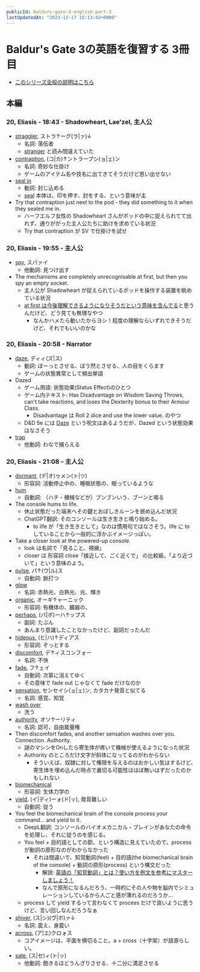 ```yaml
---
publicId: baldurs-gate-3-english-part-3
lastUpdatedAt: "2023-12-17 15:13:42+0000"
---
```


# Baldur's Gate 3の英語を復習する 3冊目

- [このシリーズ全般の説明はこちら](./baldurs-gate-3-english-index.html)

## 本編

### 20, Eliasis - 18:43 - Shadowheart, Lae'zel, 主人公

- [straggler](https://ejje.weblio.jp/content/straggler), ストラ↑ーグ(ラ|ァ)↓
  - 名詞: 落伍者
  - [stranger](https://ejje.weblio.jp/content/stranger) と読み間違えていた
- [contraption](https://ejje.weblio.jp/content/contraption), (コ|カ)↑ントラープシ(ョ|ェ)ン
  - 名詞: 奇妙な仕掛け
  - ゲームのアイテム名や技名に出てきてそうだけど思い出せない
- [seal in](https://ejje.weblio.jp/content/seal+in)
  - 動詞: 封じ込める
  - [seal](https://ejje.weblio.jp/content/seal) 本体は、印を押す、封をする、という意味が主
- Try that contraption just next to the pod - they did something to it when they sealed me in.
  - ハーフエルフ女性の Shadowheart さんがポッドの中に捉えられてて出れず、通りががった主人公たちに助けを求めている状況
  - Try that contraption が SV で仕掛けを試せ

### 20, Eliasis - 19:55 - 主人公

- [spy](https://ejje.weblio.jp/content/spy), スパァイ
  - 他動詞: 見つけ出す
- The mechanisms are completely unrecognisable at first, but then you spy an empty socket.
  - 主人公が Shadowheart が捉えられているポッドを操作する装置を眺めている状況
  - [at first は今後理解できるようになりそうだという意味を含んでる](https://www.fruitfulenglish.com/blog/morgan-58/)と思うんだけど、どう見ても無理なやつ
    - なんかハメたら動いたからヨシ！程度の理解ならいずれできそうだけど、それでもいいのかな

### 20, Eliasis - 20:58 - Narrator

- [daze](https://ejje.weblio.jp/content/daze), ディィ(ズ|ス)
  - 動詞: ぼーっとさせる、ぼう然とさせる、人の目をくらます
  - ゲームの状態異常として頻出単語
- Dazed
  - ゲーム用語: 状態効果(Status Effect)のひとつ
  - ゲーム内テキスト: Has Disadvantage on Wisdom Saving Throws, can't take reactions, and loses the Dexterity bonus to their Armour Class.
    - Disadvantage は Roll 2 dice and use the lower value. のやつ
  - D&D 5e には [Daze](<https://dnd-wiki.org/wiki/Daze_(5e_Spell)>) という呪文はあるようだが、Dazed という状態効果はなさそう
- [trap](https://ejje.weblio.jp/content/trap)
  - 他動詞: わなで捕らえる

### 20, Eliasis - 21:08 - 主人公

- [dormant](https://ejje.weblio.jp/content/dormant), (デ|オ)ゥメン(ト|ツ)
  - 形容詞: 活動停止中の、睡眠状態の、眠っているような
- [hum](https://ejje.weblio.jp/content/hum)
  - 自動詞: （ハチ・機械などが）ブンブンいう、ブーンと鳴る
- The console hums to life.
  - 休止状態だった端末へその鍵とおぼしきルーンを嵌め込んだ状況
  - ChatGPT翻訳: そのコンソールは生き生きと鳴り始める。
    - to life が「生き生きとして」なのは慣用句ではなさそう。life に to していることから一般的に浮かぶイメージっぽい。
- Take a closer look at the powered-up console.
  - look は名詞で「見ること、視線」
  - closer は 形容詞 close「接近して、ごく近くで」 の比較級。「より近づいて」という意味のよう。
- [pulse](https://ejje.weblio.jp/content/pulse), パ↑(ウ|ル)ス
  - 自動詞: 脈打つ
- [glow](https://ejje.weblio.jp/content/glow)
  - 名詞: 赤熱光、白熱光、光、輝き
- [organic](https://ejje.weblio.jp/content/organic), オーギ↑ャーニック
  - 形容詞: 有機体の、臓器の、
- [perhaps](https://ejje.weblio.jp/content/perhaps), (パ|ポ)ーハ↑ップス
  - 副詞: たぶん
  - あんまり意識したことなかったけど、副詞だったんだ
- [hideous](https://ejje.weblio.jp/content/hideous), (ヒ|ハ)↑ディアス
  - 形容詞: ぞっとする
- [discomfort](https://ejje.weblio.jp/content/discomfort), デ↑ィスコンフォー
  - 名詞: 不快
- [fade](https://ejje.weblio.jp/content/fade), フ↑ェイ
  - 自動詞: 次第に消えてゆく
  - その意味で fade out じゃなくて fade だけなのか
- [sensation](https://ejje.weblio.jp/content/sensation), センセイシ(ョ|ェ)ン, カタカナ発音と似てる
  - 名詞: 感覚、知覚
- [wash over](https://ejje.weblio.jp/content/wash+over)
  - 洗う
- [authority](https://ejje.weblio.jp/content/authority), オソ↑ーリティ
  - 名詞: 認可、自由裁量権
- Then discomfort fades, and another sensation washes over you. Connection. Authority.
  - 謎のマシンをOnしたら寄生体が疼いて機械が使えるようになった状況
  - Authority のところだけ文字が斜体になってるのがわからない
    - そういえば、奴隷に対して権限を与えるのはおかしい気はするけど、寄生体を埋め込んだ時点で裏切る可能性はほぼ無いはずだったのかもしれない
- [biomechanical](https://ejje.weblio.jp/content/biomechanical)
  - 形容詞: 生体力学の
- [yield](https://ejje.weblio.jp/content/yield), (イ|ディ)ーォ(ド|ッ), 発音難しい
  - 自動詞: 従う
- You feel the biomechanical brain of the console process your command... and yield to it.
  - DeepL翻訳: コンソールのバイオメカニカル・ブレインがあなたの命令を処理し、それに従うのを感じる。
  - You feel + 目的語としての節、という構造に見えていたので、process が動詞の原形なのがわからなかった
    - それは間違いで、知覚動詞(feel) + 目的語(the biomechanical brain of the console) + 動詞の原形(process) という構文だった
      - 解説: [英語の「知覚動詞」とは？使い方を例文を参考にマスターしましょう！](https://nativecamp.net/blog/20221116-feel)
      - なんで原形になるんだろう、一時的にその人や物を脳内でシミュレーションしているから人ごと感が薄れるのだろうか...
  - process して yield するって言わなくて process だけで良いように思うけど、言い回しなんだろうなぁ
- [shiver](https://ejje.weblio.jp/content/shiver), (ス|シ)(ヴ|ボ)ァ↓
  - 名詞: 震え、身震い
- [across](https://ejje.weblio.jp/content/across), (ア|エ)クロォス
  - コアイメージは、平面を横切ること。a + cross（十字架）が語源らしい。
- [sate](https://ejje.weblio.jp/content/sate), (ス|セ)ィ(ト|ッ)
  - 他動詞: 飽きるほどうんざりさせる、十二分に満足させる
